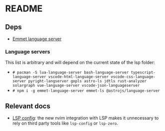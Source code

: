 # README

## Deps

- [Emmet language server](https://github.com/olrtg/emmet-language-server)

### Language servers

This list is arbitrary and will depend on the current state of the lsp folder:

- `# pacman -S lua-language-server bash-language-server typescript-language-server vscode-html-language-server vscode-css-language-server pyright-langserver gopls astro-ls jdtls rust-analyzer solargraph vue-language-server vscode-json-languageserver`
- `# npm i -g emmet-language-server emmet-ls @astrojs/language-server`

## Relevant docs

- [LSP config](https://lsp-zero.netlify.app/blog/lsp-config-overview.html): the new nvim integration with LSP makes it unnecessary to rely on third party tools like `lsp-config` or `lsp-zero`.
